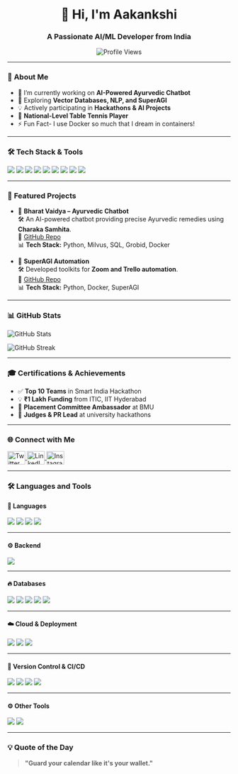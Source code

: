 <h1 align="center">👋 Hi, I'm Aakankshi</h1>
<h3 align="center">A Passionate AI/ML Developer from India</h3>

<p align="center">
  <img src="https://komarev.com/ghpvc/?username=aakankshi&label=Profile%20Views&color=0e75b6&style=flat" alt="Profile Views" />
</p>

---

### 🚀 **About Me**
- 🔭 I’m currently working on **AI-Powered Ayurvedic Chatbot**  
- 🌱 Exploring **Vector Databases, NLP, and SuperAGI**  
- 💡 Actively participating in **Hackathons & AI Projects**  
- 🥇 **National-Level Table Tennis Player**
- ⚡ Fun Fact-  I use Docker so much that I dream in containers! 

---

### 🛠️ **Tech Stack & Tools**
<p align="left">
  <img src="https://img.shields.io/badge/-Python-3776AB?style=flat-square&logo=Python&logoColor=white" />
  <img src="https://img.shields.io/badge/-Docker-2496ED?style=flat-square&logo=Docker&logoColor=white" />
  <img src="https://img.shields.io/badge/-SQL-4479A1?style=flat-square&logo=MySQL&logoColor=white" />
  <img src="https://img.shields.io/badge/-Milvus-3B7EA1?style=flat-square&logo=Milvus&logoColor=white" />
  <img src="https://img.shields.io/badge/-TensorFlow-FF6F00?style=flat-square&logo=TensorFlow&logoColor=white" />
  <img src="https://img.shields.io/badge/-LangChain-FFCE00?style=flat-square&logo=LangChain&logoColor=white" />
  <img src="https://img.shields.io/badge/-Postman-FF6C37?style=flat-square&logo=Postman&logoColor=white" />
  <img src="https://img.shields.io/badge/-FastAPI-009688?style=flat-square&logo=FastAPI&logoColor=white" />
  <img src="https://img.shields.io/badge/-OpenAI-412991?style=flat-square&logo=OpenAI&logoColor=white" />
</p>

---

### 🏅 **Featured Projects**

- 🚀 **Bharat Vaidya – Ayurvedic Chatbot**  
  🛠️ An AI-powered chatbot providing precise Ayurvedic remedies using **Charaka Samhita**.  
  🔗 [GitHub Repo](https://github.com/aakankshi/bharat-vaidya)  
  📊 **Tech Stack:** Python, Milvus, SQL, Grobid, Docker  

- 🔧 **SuperAGI Automation**  
  🛠️ Developed toolkits for **Zoom and Trello automation**.  
  🔗 [GitHub Repo](https://github.com/aakankshi/superagi-toolkits)  
  📊 **Tech Stack:** Python, Docker, SuperAGI  

---

### 📊 **GitHub Stats**
<p align="left">
<img src="https://github-readme-stats.vercel.app/api?username=aakankshi&show_icons=true&theme=radical" alt="GitHub Stats" />
</p>

<p align="left">
<img src="https://github-readme-streak-stats.herokuapp.com/?user=aakankshi&theme=dark" alt="GitHub Streak" />
</p>

---

### 🎓 **Certifications & Achievements**
- ✅ **Top 10 Teams** in Smart India Hackathon  
- 💡 **₹1 Lakh Funding** from ITIC, IIT Hyderabad  
- 🎯 **Placement Committee Ambassador** at BMU  
- 🚀 **Judges & PR Lead** at university hackathons  

---

### 🌐 **Connect with Me**
<p align="left">
<a href="https://twitter.com/your_twitter" target="blank">
<img align="center" src="https://cdn.jsdelivr.net/npm/simple-icons@3.13.0/icons/twitter.svg" alt="Twitter" height="30" width="40" />
</a> 
<a href="https://www.linkedin.com/in/aakankshi-gera-169683249" target="blank">
<img align="center" src="https://raw.githubusercontent.com/rahuldkjain/github-profile-readme-generator/master/src/images/icons/Social/linked-in-alt.svg" alt="LinkedIn" height="30" width="40" />
</a>
<a href="https://www.instagram.com/aakankshigera_/" target="blank">
<img align="center" src="https://raw.githubusercontent.com/rahuldkjain/github-profile-readme-generator/master/src/images/icons/Social/instagram.svg" alt="Instagram" height="30" width="40" />
</a>
</p>

---

### 🛠️ **Languages and Tools**

#### 🚀 **Languages**
<p align="left">
<img src="https://img.shields.io/badge/-Python-3776AB?style=flat-square&logo=Python&logoColor=white" />
<img src="https://img.shields.io/badge/-Java-007396?style=flat-square&logo=Java&logoColor=white" />
<img src="https://img.shields.io/badge/-SQL-4479A1?style=flat-square&logo=MySQL&logoColor=white" />
<img src="https://img.shields.io/badge/-JavaScript-F7DF1E?style=flat-square&logo=JavaScript&logoColor=black" />
</p>

---


#### ⚙️ **Backend**
<p align="left">
<img src="https://img.shields.io/badge/-FastAPI-009688?style=flat-square&logo=FastAPI&logoColor=white" />
</p>

---

#### 🔥 **Databases**
<p align="left">
<img src="https://img.shields.io/badge/-MongoDB-47A248?style=flat-square&logo=MongoDB&logoColor=white" />
<img src="https://img.shields.io/badge/-PostgreSQL-336791?style=flat-square&logo=PostgreSQL&logoColor=white" />
<img src="https://img.shields.io/badge/-MySQL-4479A1?style=flat-square&logo=MySQL&logoColor=white" />
<img src="https://img.shields.io/badge/-Milvus-3B7EA1?style=flat-square&logo=Milvus&logoColor=white" />
<img src="https://img.shields.io/badge/-Firebase-FFCA28?style=flat-square&logo=Firebase&logoColor=black" />
</p>

---

#### ☁️ **Cloud & Deployment**
<p align="left">
<img src="https://img.shields.io/badge/-AWS-232F3E?style=flat-square&logo=AmazonAWS&logoColor=white" />
<img src="https://img.shields.io/badge/-Heroku-430098?style=flat-square&logo=Heroku&logoColor=white" />
<img src="https://img.shields.io/badge/-Vercel-000000?style=flat-square&logo=Vercel&logoColor=white" />
</p>

---

#### 🔧 **Version Control & CI/CD**
<p align="left">
<img src="https://img.shields.io/badge/-Git-F05032?style=flat-square&logo=Git&logoColor=white" />
<img src="https://img.shields.io/badge/-GitHub-181717?style=flat-square&logo=GitHub&logoColor=white" />
<img src="https://img.shields.io/badge/-Docker-2496ED?style=flat-square&logo=Docker&logoColor=white" />
<img src="https://img.shields.io/badge/-Jenkins-D24939?style=flat-square&logo=Jenkins&logoColor=white" />
</p>

---

#### ⚙️ **Other Tools**
<p align="left">
<img src="https://img.shields.io/badge/-Postman-FF6C37?style=flat-square&logo=Postman&logoColor=white" />
<img src="https://img.shields.io/badge/-Figma-F24E1E?style=flat-square&logo=Figma&logoColor=white" />
</p>


---

### 💡 **Quote of the Day**
> **"Guard your calendar like it's your wallet."** 
